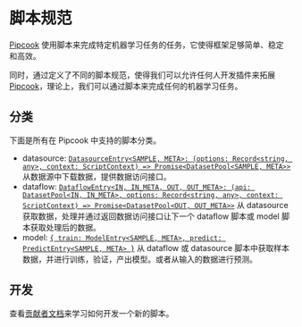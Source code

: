 # 脚本规范

[Pipcook][] 使用脚本来完成特定机器学习任务的任务，它使得框架足够简单、稳定和高效。

同时，通过定义了不同的脚本规范，使得我们可以允许任何人开发插件来拓展 [Pipcook][]，理论上，我们可以通过脚本来完成任何的机器学习任务。


## 分类

下面是所有在 Pipcook 中支持的脚本分类。

- datasource: [`DatasourceEntry<SAMPLE, META>: (options: Record<string, any>, context: ScriptContext) => Promise<DatasetPool<SAMPLE, META>>`](https://alibaba.github.io/pipcook/typedoc/script/index.html#datasourceentry) 从数据源中下载数据，提供数据访问接口。
- dataflow: [`DataflowEntry<IN, IN_META, OUT, OUT_META>: (api: DatasetPool<IN, IN_META>, options: Record<string, any>, context: ScriptContext) => Promise<DatasetPool<OUT, OUT_META>>`](https://alibaba.github.io/pipcook/typedoc/script/index.html#dataflowentry) 从 datasource 获取数据，处理并通过返回数据访问接口让下一个 dataflow 脚本或 model 脚本获取处理后的数据。
- model: [`{ train: ModelEntry<SAMPLE, META>, predict: PredictEntry<SAMPLE, META> }`](https://alibaba.github.io/pipcook/typedoc/script/interfaces/extmodelentry.html) 从 dataflow 或 datasource 脚本中获取样本数据，并进行训练，验证，产出模型。或者从输入的数据进行预测。

## 开发

查看[贡献者文档](../contributing/contribute-a-script.md)来学习如何开发一个新的脚本。

[Pipcook]: https://github.com/alibaba/pipcook
[Pipcook Script]: ../GLOSSORY.md#pipcook-script
[PyPI]: https://pypi.org

[`dataCollect(args: ArgsType): Promise<void>`]: https://alibaba.github.io/pipcook/typedoc/interfaces/datacollecttype.html
[`dataAccess(args: ArgsType): Promise<UniDataset>`]: https://alibaba.github.io/pipcook/typedoc/interfaces/dataaccesstype.html
[`dataProcess(sample: Sample, md: Metadata, args: ArgsType): Promise<Sample>`]: https://alibaba.github.io/pipcook/typedoc/interfaces/dataprocesstype.html
[`modelLoad(data: UniDataset, args: ArgsType): Promise<UniModel>`]: https://alibaba.github.io/pipcook/typedoc/interfaces/modelloadtype.html
[`modelDefine(data: UniDataset, args: ModelDefineArgsType): Promise<UniModel>`]: https://alibaba.github.io/pipcook/typedoc/interfaces/modeldefinetype.html
[`modelTrain(data: UniDataset, model: UniModel, args: ModelTrainArgsType): Promise<UniModel>`]: https://alibaba.github.io/pipcook/typedoc/interfaces/modeltraintype.html
[`modelEvaluate(data: UniDataset, model: UniModel): Promise<EvaluateResult>`]: https://alibaba.github.io/pipcook/typedoc/interfaces/modelevaluatetype.html
